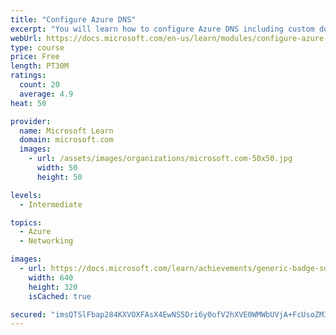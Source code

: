 ```yaml
---
title: "Configure Azure DNS"
excerpt: "You will learn how to configure Azure DNS including custom domain names and record sets."
webUrl: https://docs.microsoft.com/en-us/learn/modules/configure-azure-dns/
type: course
price: Free
length: PT30M
ratings:
  count: 20
  average: 4.9
heat: 50

provider:
  name: Microsoft Learn
  domain: microsoft.com
  images:
    - url: /assets/images/organizations/microsoft.com-50x50.jpg
      width: 50
      height: 50

levels:
  - Intermediate

topics:
  - Azure
  - Networking

images:
  - url: https://docs.microsoft.com/learn/achievements/generic-badge-social.png
    width: 640
    height: 320
    isCached: true

secured: "imsQTSlFbap284KXVOXFAsX4EwNS5Dri6y0ofV2hXVE0WMWbUVjA+FcUsoZMIbqWMK70UZg2b9UY8N7TDGFBKzi8NoiUxVINSdofflAfxOe5PkwmV+wCWh9i//1C5XYHT4dRjzGPvBsv7abHU/R323m8RAzFy/QfTKzCe9eFTGBAGK30cxD7Jrm5g8fTEgSg7eGBDLb7E2nggFYYs3KCVFSSVn0PnWrnKtXwMf2hmT71u/7RG69c4kqzV9EFX/EnCt7mHP8SApnJ6aUJ7ETKaxCvMFVVWyUzLjM/0vzonRu/AnHS/lJUJQLbSMMum265lPxFps18lR/RKEUQTWBMBkdYNLRGN7GtVxCsTjtfBZ7itm2wMrcpxn2qnaYIHCHnm3Ceo6JLyNGN2rCa6dwSEGjgOPZ5ItYi2243zMOaBjg=;z/i3SNOlu9braAORU9U5Wg=="
---
```


